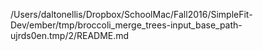 /Users/daltonellis/Dropbox/SchoolMac/Fall2016/SimpleFit-Dev/ember/tmp/broccoli_merge_trees-input_base_path-ujrds0en.tmp/2/README.md